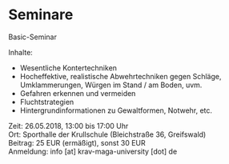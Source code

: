 Seminare
========
Basic-Seminar  
  
Inhalte:  
- Wesentliche Kontertechniken  
- Hocheffektive, realistische Abwehrtechniken gegen Schläge, Umklammerungen, Würgen im Stand / am Boden, uvm.  
- Gefahren erkennen und vermeiden  
- Fluchtstrategien  
- Hintergrundinformationen zu Gewaltformen, Notwehr, etc.  
  
Zeit: 26.05.2018, 13:00 bis 17:00 Uhr  
Ort: Sporthalle der Krullschule (Bleichstraße 36, Greifswald)  
Beitrag: 25 EUR (ermäßigt), sonst 30 EUR  
Anmeldung: info [at] krav-maga-university [dot] de  
